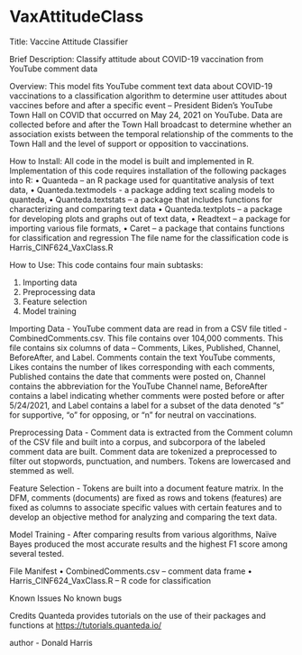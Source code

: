 # VaxAttitudeClass
Title: Vaccine Attitude Classifier

Brief Description: Classify attitude about COVID-19 vaccination from YouTube comment data

Overview: This model fits YouTube comment text data about COVID-19 vaccinations to a classification algorithm to determine user attitudes about vaccines before and after a specific event – President Biden’s YouTube Town Hall on COVID that occurred on May 24, 2021 on YouTube. Data are collected before and after the Town Hall broadcast to determine whether an association exists between the temporal relationship of the comments to the Town Hall and the level of support or opposition to vaccinations.

How to Install: All code in the model is built and implemented in R. Implementation of this code requires installation of the following packages into R:
•	Quanteda – an R package used for quantitative analysis of text data,
•	Quanteda.textmodels - a package adding text scaling models to quanteda,
•	Quanteda.textstats – a package that includes functions for characterizing and comparing text data
•	Quanteda.textplots – a package for developing plots and graphs out of text data,
•	Readtext – a package for importing various file formats,
•	Caret – a package that contains functions for classification and regression
The file name for the classification code is Harris_CINF624_VaxClass.R

How to Use: 
This code contains four main subtasks:
1.	Importing data
2.	Preprocessing data
3.	Feature selection
4.	Model training

Importing Data -
YouTube comment data are read in from a CSV file titled - CombinedComments.csv. This file contains over 104,000 comments. This file contains six columns of data – Comments, Likes, Published, Channel, BeforeAfter, and Label. Comments contain the text YouTube comments, Likes contains the number of likes corresponding with each comments, Published contains the date that comments were posted on, Channel contains the abbreviation for the YouTube Channel name, BeforeAfter contains a label indicating whether comments were posted before or after 5/24/2021, and Label contains a label for a subset of the data denoted “s” for supportive, “o” for opposing, or “n” for neutral on vaccinations.
 
Preprocessing Data -
Comment data is extracted from the Comment column of the CSV file and built into a corpus, and subcorpora of the labeled comment data are built. Comment data are tokenized a preprocessed to filter out stopwords, punctuation, and numbers. Tokens are lowercased and stemmed as well.

Feature Selection -
Tokens are built into a document feature matrix. In the DFM, comments (documents) are fixed as rows and tokens (features) are fixed as columns to associate specific values with certain features and to develop an objective method for analyzing and comparing the text data.

Model Training -
After comparing results from various algorithms, Naïve Bayes produced the most accurate results and the highest F1 score among several tested. 

File Manifest
•	CombinedComments.csv – comment data frame
•	Harris_CINF624_VaxClass.R – R code for classification

Known Issues
No known bugs

Credits
Quanteda provides tutorials on the use of their packages and functions at https://tutorials.quanteda.io/ 

author - Donald Harris
